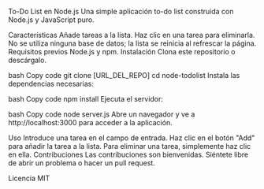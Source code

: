 To-Do List en Node.js
Una simple aplicación to-do list construida con Node.js y JavaScript puro.

Características
Añade tareas a la lista.
Haz clic en una tarea para eliminarla.
No se utiliza ninguna base de datos; la lista se reinicia al refrescar la página.
Requisitos previos
Node.js y npm.
Instalación
Clona este repositorio o descárgalo.

bash
Copy code
git clone [URL_DEL_REPO]
cd node-todolist
Instala las dependencias necesarias:

bash
Copy code
npm install
Ejecuta el servidor:

bash
Copy code
node server.js
Abre un navegador y ve a http://localhost:3000 para acceder a la aplicación.

Uso
Introduce una tarea en el campo de entrada.
Haz clic en el botón "Add" para añadir la tarea a la lista.
Para eliminar una tarea, simplemente haz clic en ella.
Contribuciones
Las contribuciones son bienvenidas. Siéntete libre de abrir un problema o hacer un pull request.

Licencia
MIT